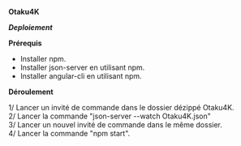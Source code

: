 ****Otaku4K****

***Deploiement***

**Prérequis**
* Installer npm.
* Installer json-server en utilisant npm.
* Installer angular-cli en utilisant npm.

**Déroulement**

1/ Lancer un invité de commande dans le dossier dézippé Otaku4K.
<br/>
2/ Lancer la commande "json-server --watch Otaku4K.json"
<br/>
3/ Lancer un nouvel invité de commande dans le même dossier.
<br/>
4/ Lancer la commande "npm start".
